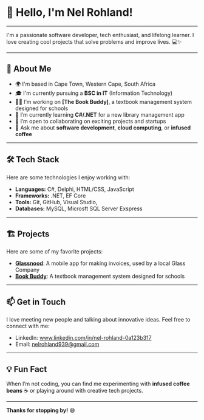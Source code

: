 # 👋 Hello, I'm Nel Rohland!

---

I'm a passionate software developer, tech enthusiast, and lifelong learner. I love creating cool projects that solve problems and improve lives. 💻✨

---

## 🚀 About Me

- 🌍 I'm based in Cape Town, Western Cape, South Africa
- 🎓 I'm currently pursuing a **BSC in IT** (Information Technology)
- 👨‍💻 I’m working on **[The Book Buddy]**, a textbook management system designed for schools
- 🌱 I’m currently learning **C#/.NET** for a new library management app
- 🤝 I’m open to collaborating on exciting projects and startups
- 💬 Ask me about **software development**, **cloud computing**, or **infused coffee**

---

## 🛠 Tech Stack

Here are some technologies I enjoy working with:

- **Languages:** C#, Delphi, HTML/CSS, JavaScript
- **Frameworks:** .NET, EF Core
- **Tools:** Git, GitHub, Visual Studio,
- **Databases:** MySQL, Microsft SQL Server Exspress

---

## 🏗 Projects

Here are some of my favorite projects:

- **[Glassnood](#)**: A mobile app for making invoices, used by a local Glass Company
- **[Book Buddy](#)**: A textbook management system designed for schools


---

## 📫 Get in Touch

I love meeting new people and talking about innovative ideas. Feel free to connect with me:

- LinkedIn: www.linkedin.com/in/nel-rohland-0a123b317
- Email: nelrohland939@gmail.com 

---

## 💡 Fun Fact

When I’m not coding, you can find me experimenting with **infused coffee beans** ☕ or playing around with creative tech projects.

---

**Thanks for stopping by!** 😄
